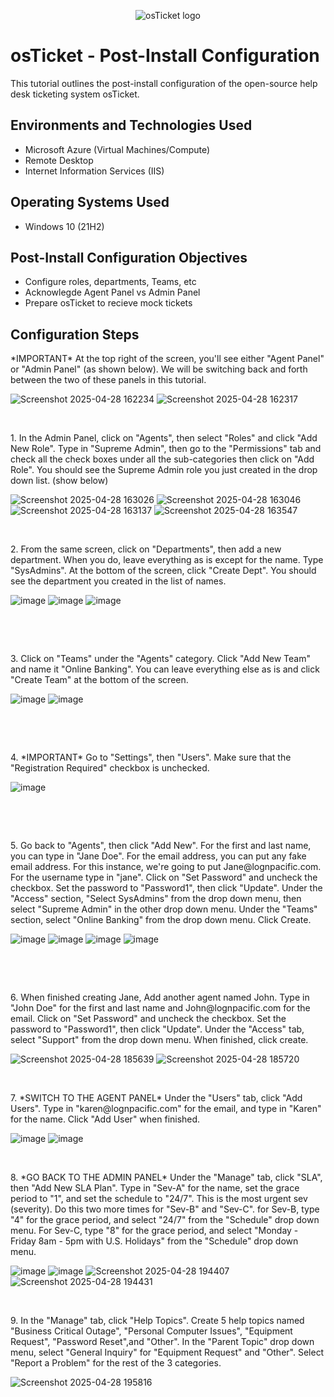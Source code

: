 <p align="center">
<img src="https://i.imgur.com/Clzj7Xs.png" alt="osTicket logo"/>
</p>

<h1>osTicket - Post-Install Configuration</h1>
This tutorial outlines the post-install configuration of the open-source help desk ticketing system osTicket.<br />




<h2>Environments and Technologies Used</h2>

- Microsoft Azure (Virtual Machines/Compute)
- Remote Desktop
- Internet Information Services (IIS)

<h2>Operating Systems Used </h2>

- Windows 10</b> (21H2)

<h2>Post-Install Configuration Objectives</h2>

- Configure roles, departments, Teams, etc 
- Acknowlegde Agent Panel vs Admin Panel
- Prepare osTicket to recieve mock tickets

<h2>Configuration Steps</h2>

<p>
*IMPORTANT* At the top right of the screen, you'll see either "Agent Panel" or "Admin Panel" (as shown below). We will be switching back and forth between the two of these panels in this tutorial.
</p>
<p>

  ![Screenshot 2025-04-28 162234](https://github.com/user-attachments/assets/e3decbd7-bfd7-4a22-94e5-c0923d7e6814) ![Screenshot 2025-04-28 162317](https://github.com/user-attachments/assets/7913bea7-fa9b-4455-a611-f9a1c360a7e3)


</p>
<br />

<p>
1. In the Admin Panel, click on "Agents", then select "Roles" and click "Add New Role". Type in "Supreme Admin", then go to the "Permissions" tab and check all the check boxes under all the sub-categories then click on "Add Role". You should see the Supreme Admin role you just created in the drop down list. (show below)
</p>
<p>

  ![Screenshot 2025-04-28 163026](https://github.com/user-attachments/assets/11af6eb7-4904-4aa3-96e7-762e359d95d1) ![Screenshot 2025-04-28 163046](https://github.com/user-attachments/assets/d8c697a3-0e1c-4c03-87b8-e52d3f47c8f4)  ![Screenshot 2025-04-28 163137](https://github.com/user-attachments/assets/5c1aad92-0848-4d29-8545-9724c38bde3e) ![Screenshot 2025-04-28 163547](https://github.com/user-attachments/assets/97216dde-176a-42b7-880b-1cffdf2cee14)





</p>
<br />

<p>
2. From the same screen, click on "Departments", then add a new department. When you do, leave everything as is except for the name. Type "SysAdmins". At the bottom of the screen, click "Create Dept". You should see the department you created in the list of names.
</p>
<p>

  ![image](https://github.com/user-attachments/assets/b37dd806-5213-44aa-8490-ecbc22fefd72) ![image](https://github.com/user-attachments/assets/331fe0c2-5f69-4410-9337-3cf7f8bbed2a) ![image](https://github.com/user-attachments/assets/874993ce-b4bc-4bdb-b740-8af6be9e838c)



</p>
<br />




</p>
<br />

<p>
3. Click on "Teams" under the "Agents" category. Click "Add New Team" and name it "Online Banking". You can leave everything else as is and click "Create Team" at the bottom of the screen.  
</p>
<p>

  ![image](https://github.com/user-attachments/assets/1a7030b4-ecf4-487d-bf22-a06e1bf00a18) ![image](https://github.com/user-attachments/assets/7b8e1762-756b-41dd-b542-43f5f31ab32d)


</p>
<br />




</p>
<br />

<p>
4. *IMPORTANT* Go to "Settings", then "Users". Make sure that the "Registration Required" checkbox is unchecked.
</p>
<p>

  ![image](https://github.com/user-attachments/assets/9593e494-3c52-4255-9c7f-be24c9a7ca73)

</p>
<br />




</p>
<br />

<p>
5. Go back to "Agents", then click "Add New". For the first and last name, you can type in "Jane Doe". For the email address, you can put any fake email address. For this instance, we're going to put Jane@lognpacific.com. For the username type in "jane". Click on "Set Password" and uncheck the checkbox. Set the password to "Password1", then click "Update". Under the "Access" section, "Select SysAdmins" from the drop down menu, then select "Supreme Admin" in the other drop down menu. Under the "Teams" section, select "Online Banking" from the drop down menu. Click Create.
</p>
<p>

  ![image](https://github.com/user-attachments/assets/0e9cd41a-775d-446b-9fe7-cdcf12cd5b29) ![image](https://github.com/user-attachments/assets/3feb86fa-05d8-40c3-b0d6-3c20062f789c) 
![image](https://github.com/user-attachments/assets/58f70f0c-a874-44e6-9aed-0535622de791) ![image](https://github.com/user-attachments/assets/7fcd71fb-c9f1-4cb8-926d-391cbf5b719a) 



</p>
<br />




</p>
<br />

<p>
6. When finished creating Jane, Add another agent named John. Type in "John Doe" for the first and last name and John@lognpacific.com for the email. Click on "Set Password" and uncheck the checkbox. Set the password to "Password1", then click "Update". Under the "Access" tab, select "Support" from the drop down menu. When finished, click create. 
</p>
<p>

  ![Screenshot 2025-04-28 185639](https://github.com/user-attachments/assets/3da2c85f-8210-4ea0-a413-eab0776d05d7) ![Screenshot 2025-04-28 185720](https://github.com/user-attachments/assets/7f244ff3-a3d3-4903-98be-f7b98acc524b)


</p>
<br />



<p>
7. *SWITCH TO THE AGENT PANEL* Under the "Users" tab, click "Add Users". Type in "karen@lognpacific.com" for the email, and type in "Karen" for the name. Click "Add User" when finished. 
</p>
<p>

![image](https://github.com/user-attachments/assets/aa9aaa2c-4aa2-4aa9-bb3b-654c0c75bdc5) ![image](https://github.com/user-attachments/assets/95f48812-879c-43b0-8535-e7daeb2da3c5)




</p>
<br />





<p>
8. *GO BACK TO THE ADMIN PANEL* Under the "Manage" tab, click "SLA", then "Add New SLA Plan". Type in "Sev-A" for the name, set the grace period to "1", and set the schedule to "24/7". This is the most urgent sev (severity). Do this two more times for "Sev-B" and "Sev-C". for Sev-B, type "4" for the grace period, and select "24/7" from the "Schedule" drop down menu. For Sev-C, type "8" for the grace period, and select "Monday - Friday 8am - 5pm with U.S. Holidays" from the "Schedule" drop down menu.
</p>
<p>

![image](https://github.com/user-attachments/assets/c0a5664c-bfa0-40dd-ac97-b62465e81223) ![image](https://github.com/user-attachments/assets/63057ac5-0307-4039-9e90-a17e3b8de081) ![Screenshot 2025-04-28 194407](https://github.com/user-attachments/assets/ca9a94f5-8d25-410f-b024-3e0b6a9af240) ![Screenshot 2025-04-28 194431](https://github.com/user-attachments/assets/42c4e22b-25f3-4892-8078-a69d882963a3)





</p>
<br />





<p>
9. In the "Manage" tab, click "Help Topics". Create 5 help topics named "Business Critical Outage", "Personal Computer Issues", "Equipment Request", "Password Reset",and "Other". In the "Parent Topic" drop down menu, select "General Inquiry" for "Equipment Request" and "Other". Select "Report a Problem" for the rest of the 3 categories.



</p>
<p>

![Screenshot 2025-04-28 195816](https://github.com/user-attachments/assets/9387a42b-5c32-4a2a-b240-f501457adef8)
 


</p>
<br />
